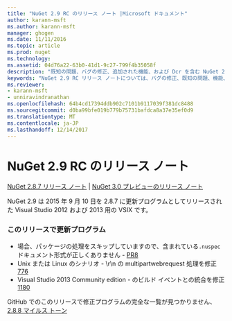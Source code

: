```yaml
---
title: "NuGet 2.9 RC のリリース ノート |Microsoft ドキュメント"
author: karann-msft
ms.author: karann-msft
manager: ghogen
ms.date: 11/11/2016
ms.topic: article
ms.prod: nuget
ms.technology: 
ms.assetid: 04d76a22-63b0-41d1-9c27-799f4b35058f
description: "既知の問題、バグの修正、追加された機能、および Dcr を含む NuGet 2.9 RC のリリース ノートします。"
keywords: "NuGet 2.9 RC リリース ノートについては、バグの修正、既知の問題、機能、Dcr を追加します。"
ms.reviewer:
- karann-msft
- unniravindranathan
ms.openlocfilehash: 64b4cd17394ddb902c7101b9117039f381dc8488
ms.sourcegitcommit: d0ba99bfe019b779b75731bafdca8a37e35ef0d9
ms.translationtype: MT
ms.contentlocale: ja-JP
ms.lasthandoff: 12/14/2017
---
```

# <a name="nuget-29-rc-release-notes"></a>NuGet 2.9 RC のリリース ノート

[NuGet 2.8.7 リリース ノート](../release-notes/nuget-2.8.7.md) | [NuGet 3.0 プレビューのリリース ノート](../release-notes/nuget-3.0-preview.md)

NuGet 2.9 は 2015 年 9 月 10 日を 2.8.7 に更新プログラムとしてリリースされた Visual Studio 2012 および 2013 用の VSIX です。

### <a name="updates-in-this-release"></a>このリリースで更新プログラム

* 場合、パッケージの処理をスキップしていますので、含まれている`.nuspec`ドキュメント形式が正しくありません - [PR8](https://github.com/NuGet/NuGet2/pull/8)
* Unix または Linux のシナリオ - \r\n の multipartwebrequest 処理を修正[776](https://github.com/NuGet/Home/issues/776)
* Visual Studio 2013 Community edition - のビルド イベントとの統合を修正[1180](https://github.com/NuGet/Home/issues/1180)


GitHub でのこのリリースで修正プログラムの完全な一覧が見つかりません、 [2.8.8 マイルス トーン](https://github.com/NuGet/Home/issues?q=milestone%3A2.8.8+is%3Aclosed)
